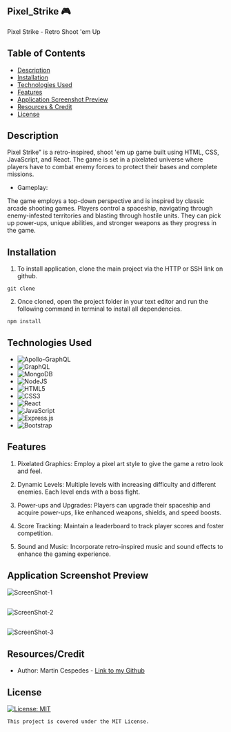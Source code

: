 ## Pixel_Strike :video_game:

Pixel Strike - Retro Shoot 'em Up

## Table of Contents

- [Description](#description)
- [Installation](#installation)
- [Technologies Used](#technologies-used)
- [Features](#features)
- [Application Screenshot Preview](#application-screenshot-preview)
- [Resources & Credit](#resourcescredit)
- [License](#License)

## Description

Pixel Strike" is a retro-inspired, shoot 'em up game built using HTML, CSS, JavaScript, and React. The game is set in a pixelated universe where players have to combat enemy forces to protect their bases and complete missions.

- Gameplay:

The game employs a top-down perspective and is inspired by classic arcade shooting games. Players control a spaceship, navigating through enemy-infested territories and blasting through hostile units. They can pick up power-ups, unique abilities, and stronger weapons as they progress in the game.

## Installation

1. To install application, clone the main project via the HTTP or SSH link on github.

```
git clone
```

2. Once cloned, open the project folder in your text editor and run the following command in terminal to install all dependencies.

```
npm install
```

## Technologies Used

- ![Apollo-GraphQL](https://img.shields.io/badge/-ApolloGraphQL-311C87?style=for-the-badge&logo=apollo-graphql)
- ![GraphQL](https://img.shields.io/badge/-GraphQL-E10098?style=for-the-badge&logo=graphql&logoColor=white)
- ![MongoDB](https://img.shields.io/badge/MongoDB-%234ea94b.svg?style=for-the-badge&logo=mongodb&logoColor=white)
- ![NodeJS](https://img.shields.io/badge/node.js-6DA55F?style=for-the-badge&logo=node.js&logoColor=white)
- ![HTML5](https://img.shields.io/badge/html5-%23E34F26.svg?style=for-the-badge&logo=html5&logoColor=white)
- ![CSS3](https://img.shields.io/badge/css3-%231572B6.svg?style=for-the-badge&logo=css3&logoColor=white)
- ![React](https://img.shields.io/badge/react-%2320232a.svg?style=for-the-badge&logo=react&logoColor=%2361DAFB)
- ![JavaScript](https://img.shields.io/badge/javascript-%23323330.svg?style=for-the-badge&logo=javascript&logoColor=%23F7DF1E)
- ![Express.js](https://img.shields.io/badge/express.js-%23404d59.svg?style=for-the-badge&logo=express&logoColor=%2361DAFB)
- ![Bootstrap](https://img.shields.io/badge/bootstrap-%23563D7C.svg?style=for-the-badge&logo=bootstrap&logoColor=white)

## Features

1. Pixelated Graphics: Employ a pixel art style to give the game a retro look and feel.

2. Dynamic Levels: Multiple levels with increasing difficulty and different enemies. Each level ends with a boss fight.

3. Power-ups and Upgrades: Players can upgrade their spaceship and acquire power-ups, like enhanced weapons, shields, and speed boosts.

4. Score Tracking: Maintain a leaderboard to track player scores and foster competition.

5. Sound and Music: Incorporate retro-inspired music and sound effects to enhance the gaming experience.

## Application Screenshot Preview

![ScreenShot-1]()

##

![ScreenShot-2]()

##

![ScreenShot-3]()

## Resources/Credit

- Author: Martin Cespedes - [Link to my Github](https://github.com/MartinCespedes)

## License

[![License: MIT](https://img.shields.io/badge/License-MIT-yellow.svg)](https://opensource.org/licenses/MIT)

```
This project is covered under the MIT License.
```
